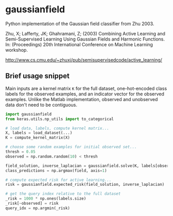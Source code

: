 # gaussianfield

Python implementation of the Gaussian field classifier from Zhu 2003.

 Zhu, X; Lafferty, JK; Ghahramani, Z; (2003) Combining Active Learning and Semi-Supervised Learning Using Gaussian Fields and Harmonic Functions. In: (Proceedings) 20th International Conference on Machine Learning workshop.

http://www.cs.cmu.edu/~zhuxj/pub/semisupervisedcode/active_learning/

## Brief usage snippet

Main inputs are a kernel matrix `K` for the full dataset, one-hot-encoded class labels for the observed examples, and an indicator vector for the observed examples. Unlike the Matlab implementation, observed and unobserved data don't need to be contiguous.

```python
import gaussianfield
from keras.utils.np_utils import to_categorical

# load data, labels, compute kernel matrix...
X, labels = load_dataset(...)
K = compute_kernel_matrix(X)

# choose some random examples for initial observed set...
thresh = 0.05
observed = np.random.random(10) < thresh

field_solution, inverse_laplacian = gaussianfield.solve(K, labels[observed], observed)
class_predictions = np.argmax(field, axis=1)

# compute expected risk for active learning...
risk = gaussianfield.expected_risk(field_solution, inverse_laplacian)

# get the query index relative to the full dataset
_risk = 1000 * np.ones(labels.size)
_risk[~observed] = risk
query_idx = np.argmin(_risk)
```

